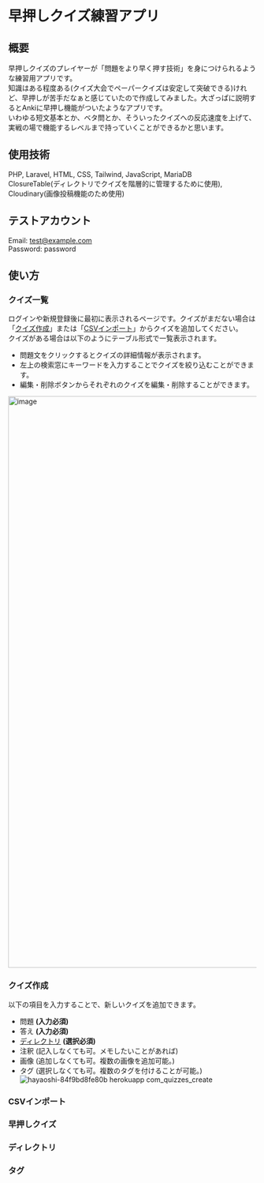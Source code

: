 # 早押しクイズ練習アプリ
## 概要
早押しクイズのプレイヤーが「問題をより早く押す技術」を身につけられるような練習用アプリです。<br>
知識はある程度ある(クイズ大会でペーパークイズは安定して突破できる)けれど、早押しが苦手だなぁと感じていたので作成してみました。大ざっぱに説明するとAnkiに早押し機能がついたようなアプリです。<br>
いわゆる短文基本とか、ベタ問とか、そういったクイズへの反応速度を上げて、実戦の場で機能するレベルまで持っていくことができるかと思います。
## 使用技術
PHP, Laravel, HTML, CSS, Tailwind, JavaScript, MariaDB <br>
ClosureTable(ディレクトリでクイズを階層的に管理するために使用), Cloudinary(画像投稿機能のため使用)
## テストアカウント
Email: test@example.com <br>
Password: password
## 使い方
### クイズ一覧
ログインや新規登録後に最初に表示されるページです。クイズがまだない場合は「[クイズ作成](https://github.com/kumakku/qapp#%E3%82%AF%E3%82%A4%E3%82%BA%E4%BD%9C%E6%88%90)」または「[CSVインポート](https://github.com/kumakku/qapp#csv%E3%82%A4%E3%83%B3%E3%83%9D%E3%83%BC%E3%83%88)」からクイズを追加してください。<br>
クイズがある場合は以下のようにテーブル形式で一覧表示されます。
- 問題文をクリックするとクイズの詳細情報が表示されます。
- 左上の検索窓にキーワードを入力することでクイズを絞り込むことができます。
- 編集・削除ボタンからそれぞれのクイズを編集・削除することができます。
<img width="1158" alt="image" src="https://github.com/kumakku/qapp/assets/136096006/162f2482-4a66-43d5-8d4a-0ff06ded07f8">

### クイズ作成
以下の項目を入力することで、新しいクイズを追加できます。

- 問題 **(入力必須)**
- 答え **(入力必須)**
- [ディレクトリ](https://github.com/kumakku/qapp#%E3%83%87%E3%82%A3%E3%83%AC%E3%82%AF%E3%83%88%E3%83%AA) **(選択必須)**
- 注釈 (記入しなくても可。メモしたいことがあれば)
- 画像 (追加しなくても可。複数の画像を追加可能。)
- タグ (選択しなくても可。複数のタグを付けることが可能。)
![hayaoshi-84f9bd8fe80b herokuapp com_quizzes_create](https://github.com/kumakku/qapp/assets/136096006/8b60f4a8-6c1c-4240-90ea-b9d024ec5d69)

### CSVインポート
### 早押しクイズ
### ディレクトリ
### タグ
